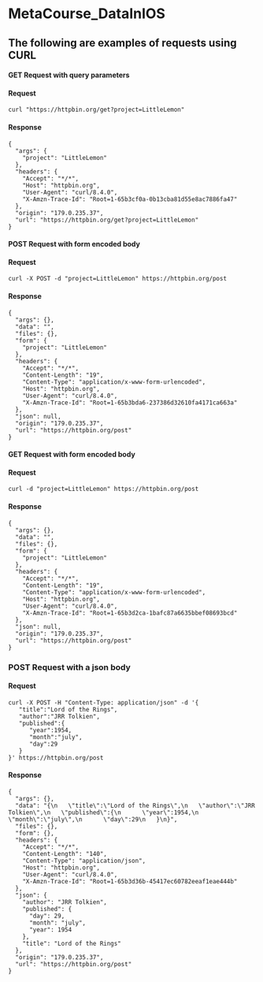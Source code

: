 # MetaCourse_DataInIOS

## The following are examples of requests using CURL

#### GET Request with query parameters

#### Request

```
curl "https://httpbin.org/get?project=LittleLemon"
```

#### Response

```
{
  "args": {
    "project": "LittleLemon"
  },
  "headers": {
    "Accept": "*/*",
    "Host": "httpbin.org",
    "User-Agent": "curl/8.4.0",
    "X-Amzn-Trace-Id": "Root=1-65b3cf0a-0b13cba81d55e8ac7886fa47"
  },
  "origin": "179.0.235.37",
  "url": "https://httpbin.org/get?project=LittleLemon"
}
```

#### POST Request with form encoded body

#### Request

```
curl -X POST -d "project=LittleLemon" https://httpbin.org/post
```

#### Response

```
{
  "args": {},
  "data": "",
  "files": {},
  "form": {
    "project": "LittleLemon"
  },
  "headers": {
    "Accept": "*/*",
    "Content-Length": "19",
    "Content-Type": "application/x-www-form-urlencoded",
    "Host": "httpbin.org",
    "User-Agent": "curl/8.4.0",
    "X-Amzn-Trace-Id": "Root=1-65b3bda6-237386d32610fa4171ca663a"
  },
  "json": null,
  "origin": "179.0.235.37",
  "url": "https://httpbin.org/post"
}
```

#### GET Request with form encoded body

#### Request

```
curl -d "project=LittleLemon" https://httpbin.org/post
```

#### Response

```
{
  "args": {},
  "data": "",
  "files": {},
  "form": {
    "project": "LittleLemon"
  },
  "headers": {
    "Accept": "*/*",
    "Content-Length": "19",
    "Content-Type": "application/x-www-form-urlencoded",
    "Host": "httpbin.org",
    "User-Agent": "curl/8.4.0",
    "X-Amzn-Trace-Id": "Root=1-65b3d2ca-1bafc87a6635bbef08693bcd"
  },
  "json": null,
  "origin": "179.0.235.37",
  "url": "https://httpbin.org/post"
}
```

### POST Request with a json body

#### Request 

```
curl -X POST -H "Content-Type: application/json" -d '{
   "title":"Lord of the Rings",
   "author":"JRR Tolkien",
   "published":{
      "year":1954,
      "month":"july",
      "day":29
   }
}' https://httpbin.org/post
```

#### Response

```
{
  "args": {},
  "data": "{\n   \"title\":\"Lord of the Rings\",\n   \"author\":\"JRR Tolkien\",\n   \"published\":{\n      \"year\":1954,\n      \"month\":\"july\",\n      \"day\":29\n   }\n}",
  "files": {},
  "form": {},
  "headers": {
    "Accept": "*/*",
    "Content-Length": "140",
    "Content-Type": "application/json",
    "Host": "httpbin.org",
    "User-Agent": "curl/8.4.0",
    "X-Amzn-Trace-Id": "Root=1-65b3d36b-45417ec60782eeaf1eae444b"
  },
  "json": {
    "author": "JRR Tolkien",
    "published": {
      "day": 29,
      "month": "july",
      "year": 1954
    },
    "title": "Lord of the Rings"
  },
  "origin": "179.0.235.37",
  "url": "https://httpbin.org/post"
}
```